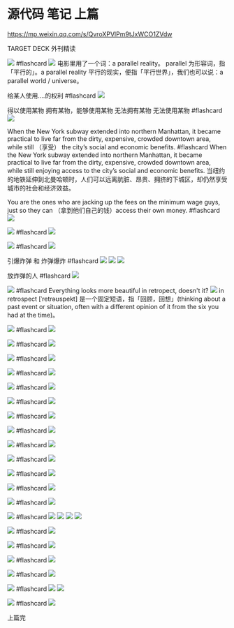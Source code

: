 # 源代码 笔记 上篇

https://mp.weixin.qq.com/s/QvroXPVlPm9tJxWCO1ZVdw



TARGET DECK 
外刊精读

![](../photoofEnglishLearning/Pasted%20image%2020220216111056.png) #flashcard
![](../photoofEnglishLearning/Pasted%20image%2020220216111122.png)
电影里用了一个词：a parallel reality。
parallel 为形容词，指「平行的」。a parallel reality 平行的现实，便指「平行世界」，我们也可以说：a parallel world / universe。
<!--ID: 1644982578449-->




给某人使用....的权利  #flashcard 
![](../photoofEnglishLearning/Pasted%20image%2020220216111341.png)
<!--ID: 1644982578464-->


得以使用某物
拥有某物，能够使用某物
无法拥有某物
无法使用某物 #flashcard 
![](../photoofEnglishLearning/Pasted%20image%2020220216114457.png)
<!--ID: 1644983101456-->



When the New York subway extended into northern Manhattan, it became practical to live far from the dirty, expensive, crowded downtown area, while still （享受） the city’s social and economic benefits. #flashcard 
When the New York subway extended into northern Manhattan, it became practical to live far from the dirty, expensive, crowded downtown area, while still enjoying access to the city’s social and economic benefits.
当纽约的地铁延伸到北曼哈顿时，人们可以远离肮脏、昂贵、拥挤的下城区，却仍然享受城市的社会和经济效益。
<!--ID: 1644983511434-->



You are the ones who are jacking up the fees on the minimum wage guys, just so they can （拿到他们自己的钱）access their own money. #flashcard 
![](../photoofEnglishLearning/Pasted%20image%2020220216115414.png)
<!--ID: 1644983878101-->




![](../photoofEnglishLearning/Pasted%20image%2020220216115554.png) #flashcard 
![](../photoofEnglishLearning/Pasted%20image%2020220216115603.png)
<!--ID: 1644983878117-->



![](../photoofEnglishLearning/Pasted%20image%2020220216115704.png) #flashcard 
![](../photoofEnglishLearning/Pasted%20image%2020220216115710.png)
<!--ID: 1644983878134-->



引爆炸弹 和 炸弹爆炸 #flashcard 
![](../photoofEnglishLearning/Pasted%20image%2020220216120205.png)
![](../photoofEnglishLearning/Pasted%20image%2020220216120211.png)
![](../photoofEnglishLearning/Pasted%20image%2020220216120225.png)
<!--ID: 1644984290061-->



放炸弹的人 #flashcard 
![](../photoofEnglishLearning/Pasted%20image%2020220216120256.png)
<!--ID: 1644984290077-->





![](../photoofEnglishLearning/Pasted%20image%2020220216120401.png) #flashcard 
Everything looks more beautiful in retropect, doesn't it?
![](../photoofEnglishLearning/Pasted%20image%2020220216120447.png)
in retrospect [ˈretrəʊspekt] 是一个固定短语，指「回顾，回想」(thinking about a past event or situation, often with a different opinion of it from the six you had at the time)。
<!--ID: 1644984290093-->


![](../photoofEnglishLearning/Pasted%20image%2020220216120528.png) #flashcard 
![](../photoofEnglishLearning/Pasted%20image%2020220216120543.png)
<!--ID: 1644984551222-->





![](../photoofEnglishLearning/Pasted%20image%2020220216120742.png) #flashcard 
![](../photoofEnglishLearning/Pasted%20image%2020220216120751.png)
<!--ID: 1644984551240-->





![](../photoofEnglishLearning/Pasted%20image%2020220216120854.png) #flashcard 
![](../photoofEnglishLearning/Pasted%20image%2020220216120906.png)
<!--ID: 1644984551256-->



![](../photoofEnglishLearning/Pasted%20image%2020220216120956.png) #flashcard 
![](../photoofEnglishLearning/Pasted%20image%2020220216121003.png)
<!--ID: 1644988140166-->




![](../photoofEnglishLearning/Pasted%20image%2020220216130631.png) #flashcard 
![](../photoofEnglishLearning/Pasted%20image%2020220216130646.png)
<!--ID: 1644988140186-->



![](../photoofEnglishLearning/Pasted%20image%2020220216130841.png) #flashcard 
![](../photoofEnglishLearning/Pasted%20image%2020220216130856.png)
<!--ID: 1644988140201-->


![](../photoofEnglishLearning/Pasted%20image%2020220216131127.png) #flashcard 
![](../photoofEnglishLearning/Pasted%20image%2020220216131318.png)
<!--ID: 1644988662343-->




![](../photoofEnglishLearning/Pasted%20image%2020220216131619.png) #flashcard 
![](../photoofEnglishLearning/Pasted%20image%2020220216131712.png)
<!--ID: 1644988662360-->




![](../photoofEnglishLearning/Pasted%20image%2020220216131732.png) #flashcard 
![](../photoofEnglishLearning/Pasted%20image%2020220216131738.png)
<!--ID: 1644988662375-->




![](../photoofEnglishLearning/Pasted%20image%2020220216131805.png) #flashcard 
![](../photoofEnglishLearning/Pasted%20image%2020220216131813.png)
<!--ID: 1644988747740-->





![](../photoofEnglishLearning/Pasted%20image%2020220216131841.png) #flashcard 
![](../photoofEnglishLearning/Pasted%20image%2020220216131904.png)
<!--ID: 1644988747755-->



![](../photoofEnglishLearning/Pasted%20image%2020220216132016.png) #flashcard 
![](../photoofEnglishLearning/Pasted%20image%2020220216132025.png)
<!--ID: 1644989039769-->





![](../photoofEnglishLearning/Pasted%20image%2020220216132109.png) #flashcard 
![](../photoofEnglishLearning/Pasted%20image%2020220216132128.png)
<!--ID: 1644989039785-->




![](../photoofEnglishLearning/Pasted%20image%2020220216132316.png) #flashcard 
![](../photoofEnglishLearning/Pasted%20image%2020220216132331.png)
![](../photoofEnglishLearning/Pasted%20image%2020220216132340.png)
![](../photoofEnglishLearning/Pasted%20image%2020220216132350.png)
![](../photoofEnglishLearning/Pasted%20image%2020220216132357.png)
<!--ID: 1644989039800-->



![](../photoofEnglishLearning/Pasted%20image%2020220216132505.png) #flashcard 
![](../photoofEnglishLearning/Pasted%20image%2020220216132518.png)
<!--ID: 1644989285662-->




![](../photoofEnglishLearning/Pasted%20image%2020220216132541.png) #flashcard 
![](../photoofEnglishLearning/Pasted%20image%2020220216132556.png)
<!--ID: 1644989285677-->




![](../photoofEnglishLearning/Pasted%20image%2020220216132706.png) #flashcard 
![](../photoofEnglishLearning/Pasted%20image%2020220216132715.png)
<!--ID: 1644989285693-->


![](../photoofEnglishLearning/Pasted%20image%2020220216132824.png) #flashcard 
![](../photoofEnglishLearning/Pasted%20image%2020220216132844.png)
<!--ID: 1644989498232-->




![](../photoofEnglishLearning/Pasted%20image%2020220216133121.png) #flashcard 
![](../photoofEnglishLearning/Pasted%20image%2020220216132921.png)
![](../photoofEnglishLearning/Pasted%20image%2020220216133011.png)
<!--ID: 1644989498249-->


![](../photoofEnglishLearning/Pasted%20image%2020220216133151.png) #flashcard 
![](../photoofEnglishLearning/Pasted%20image%2020220216133158.png)
<!--ID: 1644989538194-->


上篇完 
